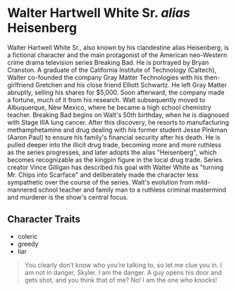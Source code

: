# Walter Hartwell White Sr. *alias* Heisenberg
Walter Hartwell White Sr., also known by his clandestine alias Heisenberg, is a fictional character and the main protagonist of the American neo-Western crime drama television series Breaking Bad. He is portrayed by Bryan Cranston. A graduate of the California Institute of Technology (Caltech), Walter co-founded the company Gray Matter Technologies with his then-girlfriend Gretchen and his close friend Elliott Schwartz. He left Gray Matter abruptly, selling his shares for $5,000. Soon afterward, the company made a fortune, much of it from his research. Walt subsequently moved to Albuquerque, New Mexico, where he became a high school chemistry teacher. Breaking Bad begins on Walt's 50th birthday, when he is diagnosed with Stage IIIA lung cancer. After this discovery, he resorts to manufacturing methamphetamine and drug dealing with his former student Jesse Pinkman (Aaron Paul) to ensure his family's financial security after his death. He is pulled deeper into the illicit drug trade, becoming more and more ruthless as the series progresses, and later adopts the alias "Heisenberg", which becomes recognizable as the kingpin figure in the local drug trade. Series creator Vince Gilligan has described his goal with Walter White as "turning Mr. Chips into Scarface" and deliberately made the character less sympathetic over the course of the series. Walt's evolution from mild-mannered school teacher and family man to a ruthless criminal mastermind and murderer is the show's central focus. 
## Character Traits
* coleric
* greedy
* liar
> You clearly don’t know who you’re talking to, so let me clue you in. I am not in danger, Skyler. I am the danger. A guy opens his door and gets shot, and you think that of me? No! I am the one who knocks!
